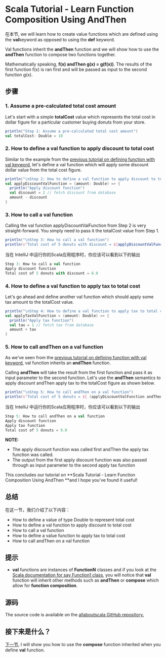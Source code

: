 # Scala Tutorial - Learn Function Composition Using AndThen



在本节, we will learn how to create value functions which are defined using the **val**keyword as opposed to using the **def** keyword.

 

Val functions inherit the **andThen** function and we will show how to use the **andThen** function to compose two functions together.

 

Mathematically speaking, **f(x) andThen g(x) = g(f(x))**. The results of the first function f(x) is ran first and will be passed as input to the second function g(x).

## 步骤

### 1. Assume a pre-calculated total cost amount

Let's start with a simple **totalCost** value which represents the total cost in dollar figure for a particular customer buying donuts from your store.

```scala
println("Step 1: Assume a pre-calculated total cost amount")
val totalCost: Double = 10

```

 

### 2. How to define a val function to apply discount to total cost

Similar to the example from the [previous tutorial on defining function with val keyword](http://allaboutscala.com/tutorials/chapter-3-beginner-tutorial-using-functions-scala/scala-tutorial-learn-create-val-function-val-vs-def/), let's define a val function which will apply some discount dollar value from the total cost figure.

```scala
println("\nStep 2: How to define a val function to apply discount to total cost")
val applyDiscountValFunction = (amount: Double) => {
  println("Apply discount function")
  val discount = 2 // fetch discount from database
  amount - discount
}

```

 

### 3. How to call a val function
Calling the val function applyDiscountValFunction from Step 2 is very straight-forward. You simply need to pass it the totalCost value from Step 1.

```scala
println("\nStep 3: How to call a val function")
println(s"Total cost of 5 donuts with discount = ${applyDiscountValFunction(totalCost)}")

```

当在 IntelliJ 中运行你的Scala应用程序时，你应该可以看到以下的输出

```scala
Step 3: How to call a val function
Apply discount function
Total cost of 5 donuts with discount = 8.0

```

 

### 4. How to define a val function to apply tax to total cost

Let's go ahead and define another val function which should apply some tax amount to the totalCost value.

```scala
println("\nStep 4: How to define a val function to apply tax to total cost")
val applyTaxValFunction = (amount: Double) => {
  println("Apply tax function")
  val tax = 1 // fetch tax from database
  amount + tax
}

```

 

### 5. How to call andThen on a val function

As we've seen from the [previous tutorial on defining function with val keyword](http://allaboutscala.com/tutorials/chapter-3-beginner-tutorial-using-functions-scala/scala-tutorial-learn-create-val-function-val-vs-def/), val function inherits an **andThen** function.

 

Calling **andThen** will take the result from the first function and pass it as input parameter to the second function. Let's use the **andThen** semantics to apply discount andThen apply tax to the totalCost figure as shown below.

```scala
println("\nStep 5: How to call andThen on a val function")
println(s"Total cost of 5 donuts = ${ (applyDiscountValFunction andThen applyTaxValFunction)(totalCost) }")

```

当在 IntelliJ 中运行你的Scala应用程序时，你应该可以看到以下的输出

```scala
Step 5: How to call andThen on a val function
Apply discount function
Apply tax function
Total cost of 5 donuts = 9.0

```

**NOTE:**

- The apply discount function was called first andThen the apply tax function was called.
- The output from the first apply discount function was also passed through as input parameter to the second apply tax function

This concludes our tutorial on **Scala Tutorial - Learn Function Composition Using AndThen **and I hope you've found it useful!


## 总结

在这一节，我们介绍了以下内容：

- How to define a value of type Double to represent total cost
- How to define a val function to apply discount to total cost
- How to call a val function
- How to define a value function to apply tax to total cost
- How to call andThen on a val function

## 提示

- **val** functions are instances of **FunctionN** classes and if you look at the [Scala documentation for say Function1 class](http://www.scala-lang.org/api/rc2/scala/Function1.html), you will notice that **val** function will inherit other methods such as **andThen** or **compose** which allow for **function composition**.

## 源码

The source code is available on the [allaboutscala GitHub repository.](https://github.com/nadimbahadoor/allaboutscala)

 

## 接下来是什么？

[下一节](http://allaboutscala.com/tutorials/chapter-3-beginner-tutorial-using-functions-scala/scala-tutorial-learn-function-composition-compose/), I will show you how to use the **compose** function inherited when you define **val** function.
